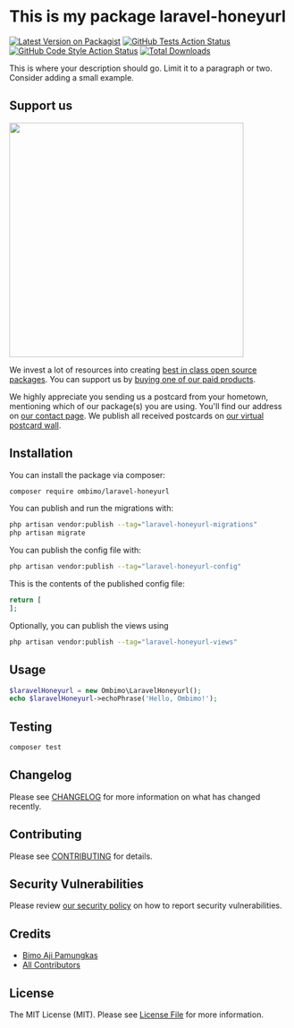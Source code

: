 # This is my package laravel-honeyurl

[![Latest Version on Packagist](https://img.shields.io/packagist/v/ombimo/laravel-honeyurl.svg?style=flat-square)](https://packagist.org/packages/ombimo/laravel-honeyurl)
[![GitHub Tests Action Status](https://img.shields.io/github/actions/workflow/status/ombimo/laravel-honeyurl/run-tests.yml?branch=main&label=tests&style=flat-square)](https://github.com/ombimo/laravel-honeyurl/actions?query=workflow%3Arun-tests+branch%3Amain)
[![GitHub Code Style Action Status](https://img.shields.io/github/actions/workflow/status/ombimo/laravel-honeyurl/fix-php-code-style-issues.yml?branch=main&label=code%20style&style=flat-square)](https://github.com/ombimo/laravel-honeyurl/actions?query=workflow%3A"Fix+PHP+code+style+issues"+branch%3Amain)
[![Total Downloads](https://img.shields.io/packagist/dt/ombimo/laravel-honeyurl.svg?style=flat-square)](https://packagist.org/packages/ombimo/laravel-honeyurl)

This is where your description should go. Limit it to a paragraph or two. Consider adding a small example.

## Support us

[<img src="https://github-ads.s3.eu-central-1.amazonaws.com/laravel-honeyurl.jpg?t=1" width="419px" />](https://spatie.be/github-ad-click/laravel-honeyurl)

We invest a lot of resources into creating [best in class open source packages](https://spatie.be/open-source). You can support us by [buying one of our paid products](https://spatie.be/open-source/support-us).

We highly appreciate you sending us a postcard from your hometown, mentioning which of our package(s) you are using. You'll find our address on [our contact page](https://spatie.be/about-us). We publish all received postcards on [our virtual postcard wall](https://spatie.be/open-source/postcards).

## Installation

You can install the package via composer:

```bash
composer require ombimo/laravel-honeyurl
```

You can publish and run the migrations with:

```bash
php artisan vendor:publish --tag="laravel-honeyurl-migrations"
php artisan migrate
```

You can publish the config file with:

```bash
php artisan vendor:publish --tag="laravel-honeyurl-config"
```

This is the contents of the published config file:

```php
return [
];
```

Optionally, you can publish the views using

```bash
php artisan vendor:publish --tag="laravel-honeyurl-views"
```

## Usage

```php
$laravelHoneyurl = new Ombimo\LaravelHoneyurl();
echo $laravelHoneyurl->echoPhrase('Hello, Ombimo!');
```

## Testing

```bash
composer test
```

## Changelog

Please see [CHANGELOG](CHANGELOG.md) for more information on what has changed recently.

## Contributing

Please see [CONTRIBUTING](CONTRIBUTING.md) for details.

## Security Vulnerabilities

Please review [our security policy](../../security/policy) on how to report security vulnerabilities.

## Credits

- [Bimo Aji Pamungkas](https://github.com/ombimo)
- [All Contributors](../../contributors)

## License

The MIT License (MIT). Please see [License File](LICENSE.md) for more information.
